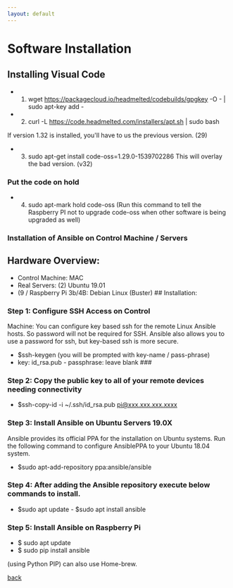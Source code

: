 ```yaml
---
layout: default
---
```


# Software Installation

## Installing Visual Code

- 1. wget https://packagecloud.io/headmelted/codebuilds/gpgkey -O - | sudo apt-key add -
- 2. curl -L https://code.headmelted.com/installers/apt.sh | sudo bash

If version 1.32 is installed, you'll have to us the previous version. (29)

- 3. sudo apt-get install code-oss=1.29.0-1539702286 
This will overlay the bad version. (v32)

### Put the code on hold

- 4. sudo apt-mark hold code-oss
     (Run this command to tell the Raspberry PI not to upgrade code-oss when other software is being upgraded as well)

### Installation of Ansible on Control Machine / Servers

## Hardware Overview:

- Control Machine: MAC
- Real Servers: (2) Ubuntu 19.01
- (9 / Raspberry Pi 3b/4B: Debian
  Linux (Buster) ## Installation:

### Step 1: Configure SSH Access on Control

Machine: You can configure key based ssh for the remote Linux Ansible hosts. So password will not be required for SSH. Ansible also allows you to use a password for ssh, but key-based ssh is more secure.

- \$ssh-keygen (you will be prompted with key-name / pass-phrase)
- key: id_rsa.pub - passphrase: leave blank ###

### Step 2: Copy the public key to all of your remote devices needing connectivity

- \$ssh-copy-id -i ~/.ssh/id_rsa.pub pi@xxx.xxx.xxx.xxxx

### Step 3: Install Ansible on Ubuntu Servers 19.0X

Ansible provides its official PPA for the
installation on Ubuntu systems. Run the following command to configure AnsiblePPA to your Ubuntu 18.04 system.

- \$sudo apt-add-repository ppa:ansible/ansible

### Step 4: After adding the Ansible repository execute below commands to install.

- \$sudo apt update - \$sudo apt install ansible

### Step 5: Install Ansible on Raspberry Pi

- \$ sudo apt update
- \$ sudo pip install ansible

(using Python PIP) can also use Home-brew.

[back](./)
